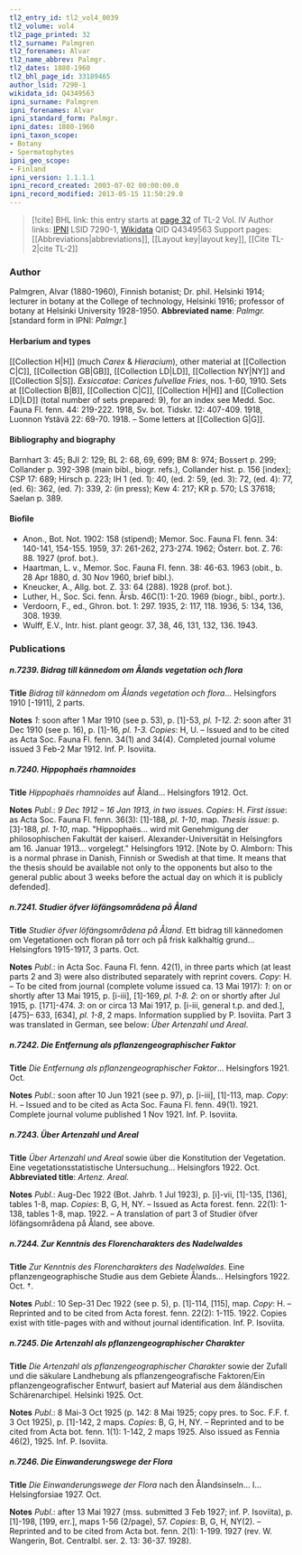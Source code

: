 ```yaml
---
tl2_entry_id: tl2_vol4_0039
tl2_volume: vol4
tl2_page_printed: 32
tl2_surname: Palmgren
tl2_forenames: Alvar
tl2_name_abbrev: Palmgr.
tl2_dates: 1880-1960
tl2_bhl_page_id: 33189465
author_lsid: 7290-1
wikidata_id: Q4349563
ipni_surname: Palmgren
ipni_forenames: Alvar
ipni_standard_form: Palmgr.
ipni_dates: 1880-1960
ipni_taxon_scope: 
- Botany
- Spermatophytes
ipni_geo_scope: 
- Finland
ipni_version: 1.1.1.1
ipni_record_created: 2003-07-02 00:00:00.0
ipni_record_modified: 2013-05-15 11:50:29.0
---
```


> [!cite] BHL link: this entry starts at [page 32](https://www.biodiversitylibrary.org/page/33189465) of TL-2 Vol. IV
> Author links: [IPNI](https://www.ipni.org/a/7290-1) LSID 7290-1, [Wikidata](https://www.wikidata.org/wiki/Q4349563) QID Q4349563
> Support pages: [[Abbreviations|abbreviations]], [[Layout key|layout key]], [[Cite TL-2|cite TL-2]]

### Author

Palmgren, Alvar (1880-1960), Finnish botanist; Dr. phil. Helsinki 1914; lecturer in botany at the College of technology, Helsinki 1916; professor of botany at Helsinki University 1928-1950. 
**Abbreviated name**: *Palmgr.* \[standard form in IPNI: *Palmgr.*\]

#### Herbarium and types

[[Collection H|H]] (much *Carex* & *Hieracium*), other material at [[Collection C|C]], [[Collection GB|GB]], [[Collection LD|LD]], [[Collection NY|NY]] and [[Collection S|S]].
*Exsiccatae*: *Carices fulvellae Fries*, nos. 1-60, 1910. Sets at [[Collection B|B]], [[Collection C|C]], [[Collection H|H]] and [[Collection LD|LD]] (total number of sets prepared: 9), for an index see Medd. Soc. Fauna Fl. fenn. 44: 219-222. 1918, Sv. bot. Tidskr. 12: 407-409. 1918, Luonnon Ystävä 22: 69-70. 1918. – Some letters at [[Collection G|G]].

#### Bibliography and biography

Barnhart 3: 45; BJI 2: 129; BL 2: 68, 69, 699; BM 8: 974; Bossert p. 299; Collander p. 392-398 (main bibl., biogr. refs.), Collander hist. p. 156 \[index\]; CSP 17: 689; Hirsch p. 223; IH 1 (ed. 1): 40, (ed. 2: 59, (ed. 3): 72, (ed. 4): 77, (ed. 6): 362, (ed. 7): 339, 2: (in press); Kew 4: 217; KR p. 570; LS 37618; Saelan p. 389.

#### Biofile

- Anon., Bot. Not. 1902: 158 (stipend); Memor. Soc. Fauna Fl. fenn. 34: 140-141, 154-155. 1959, 37: 261-262, 273-274. 1962; Österr. bot. Z. 76: 88. 1927 (prof. bot.).
- Haartman, L. v., Memor. Soc. Fauna Fl. fenn. 38: 46-63. 1963 (obit., b. 28 Apr 1880, d. 30 Nov 1960, brief bibl.).
- Kneucker, A., Allg. bot. Z. 33: 64 (288). 1928 (prof. bot.).
- Luther, H., Soc. Sci. fenn. Årsb. 46C(1): 1-20. 1969 (biogr., bibl., portr.).
- Verdoorn, F., ed., Ghron. bot. 1: 297. 1935, 2: 117, 118. 1936, 5: 134, 136, 308. 1939.
- Wulff, E.V., Intr. hist. plant geogr. 37, 38, 46, 131, 132, 136. 1943.

### Publications

##### n.7239. Bidrag till kännedom om Ålands vegetation och flora

**Title**
*Bidrag till kännedom om Ålands vegetation och flora*... Helsingfors 1910 \[-1911\], 2 parts.

**Notes**
*1*: soon after 1 Mar 1910 (see p. 53), p. \[1\]-53, *pl. 1-12.*
*2*: soon after 31 Dec 1910 (see p. 16), p. \[1\]-16, *pl. 1-3.*
*Copies*: H, U. – Issued and to be cited as Acta Soc. Fauna Fl. fenn. 34(1) and 34(4). Completed journal volume issued 3 Feb-2 Mar 1912. Inf. P. Isoviita.

##### n.7240. Hippophaës rhamnoides

**Title**
*Hippophaës rhamnoides* auf Åland... Helsingfors 1912. Oct.

**Notes**
*Publ*.: *9 Dec 1912* – *16 Jan 1913, in two issues. Copies*: H.
*First issue*: as Acta Soc. Fauna Fl. fenn. 36(3): \[1\]-188, *pl. 1-10*, map.
*Thesis issue*: p. \[3\]-188, *pl. 1-10*, map. "Hippophaës... wird mit Genehmigung der philosophischen Fakultät der kaiserl. Alexander-Universität in Helsingfors am 16. Januar 1913... vorgelegt." Helsingfors 1912. \[Note by O. Almborn: This is a normal phrase in Danish, Finnish or Swedish at that time. It means that the thesis should be available not only to the opponents but also to the general public about 3 weeks before the actual day on which it is publicly defended\].

##### n.7241. Studier öfver löfängsområdena på Åland

**Title**
*Studier öfver löfängsområdena på Åland*. Ett bidrag till kännedomen om Vegetationen och floran på torr och på frisk kalkhaltig grund... Helsingfors 1915-1917, 3 parts. Oct.

**Notes**
*Publ*.: in Acta Soc. Fauna Fl. fenn. 42(1), in three parts which (at least parts 2 and 3) were also distributed separately with reprint covers. *Copy*: H. – To be cited from journal (complete volume issued ca. 13 Mai 1917):
*1*: on or shortly after 13 Mai 1915, p. \[i-iii\], \[1\]-169, *pl. 1-8.*
*2*: on or shortly after Jul 1915, p. \[171\]-474.
*3*: on or circa 13 Mai 1917, p. \[i-iii, general t.p. and ded.\], \[475\]– 633, \[634\], *pl. 1-8*, 2 maps.
Information supplied by P. Isoviita. Part 3 was translated in German, see below: *Über Artenzahl und Areal*.

##### n.7242. Die Entfernung als pflanzengeographischer Faktor

**Title**
*Die Entfernung als pflanzengeographischer Faktor*... Helsingfors 1921. Oct.

**Notes**
*Publ*.: soon after 10 Jun 1921 (see p. 97), p. \[i-iii\], \[1\]-113, map. *Copy*: H. – Issued and to be cited as Acta Soc. Fauna Fl. fenn. 49(1). 1921. Complete journal volume published 1 Nov 1921. Inf. P. Isoviita.

##### n.7243. Über Artenzahl und Areal

**Title**
*Über Artenzahl und Areal* sowie über die Konstitution der Vegetation. Eine vegetationsstatistische Untersuchung... Helsingfors 1922. Oct.
**Abbreviated title**: *Artenz. Areal.*

**Notes**
*Publ*.: Aug-Dec 1922 (Bot. Jahrb. 1 Jul 1923), p. \[i\]-vii, \[1\]-135, \[136\], tables 1-8, map.
*Copies*: B, G, H, NY. – Issued as Acta forest. fenn. 22(1): 1-138, tables 1-8, map. 1922. – A translation of part 3 of Studier öfver löfängsområdena på Åland, see above.

##### n.7244. Zur Kenntnis des Florencharakters des Nadelwaldes

**Title**
*Zur Kenntnis des Florencharakters des Nadelwaldes*. Eine pflanzengeographische Studie aus dem Gebiete Ålands... Helsingfors 1922. Oct. †.

**Notes**
*Publ*.: 10 Sep-31 Dec 1922 (see p. 5), p. \[1\]-114, \[115\], map. *Copy*: H. – Reprinted and to be cited from Acta forest. fenn. 22(2): 1-115. 1922. Copies exist with title-pages with and without journal identification. Inf. P. Isoviita.

##### n.7245. Die Artenzahl als pflanzengeographischer Charakter

**Title**
*Die Artenzahl als pflanzengeographischer Charakter* sowie der Zufall und die säkulare Landhebung als pflanzengeografische Faktoren/Ein pflanzengeografischer Entwurf, basiert auf Material aus dem åländischen Schärenarchipel. Helsinki 1925. Oct.

**Notes**
*Publ*.: 8 Mai-3 Oct 1925 (p. 142: 8 Mai 1925; copy pres. to Soc. F.F. f. 3 Oct 1925), p. \[1\]-142, 2 maps. *Copies*: B, G, H, NY. – Reprinted and to be cited from Acta bot. fenn. 1(1): 1-142, 2 maps 1925. Also issued as Fennia 46(2), 1925. Inf. P. Isoviita.

##### n.7246. Die Einwanderungswege der Flora

**Title**
*Die Einwanderungswege der Flora* nach den Ålandsinseln... I... Helsingforsiae 1927. Oct.

**Notes**
*Publ*.: after 13 Mai 1927 (mss. submitted 3 Feb 1927; inf. P. Isoviita), p. \[1\]-198, \[199, err.\], maps 1-56 (2/page), 57. *Copies*: B, G, H, NY(2). – Reprinted and to be cited from Acta bot. fenn. 2(1): 1-199. 1927 (rev. W. Wangerin, Bot. Centralbl. ser. 2. 13:
36-37. 1928).

